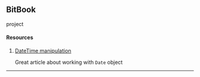 ## BitBook
project


#### Resources
1. [DateTime manipulation](https://www.toptal.com/software/definitive-guide-to-datetime-manipulation)

    Great article about working with `Date` object

---
